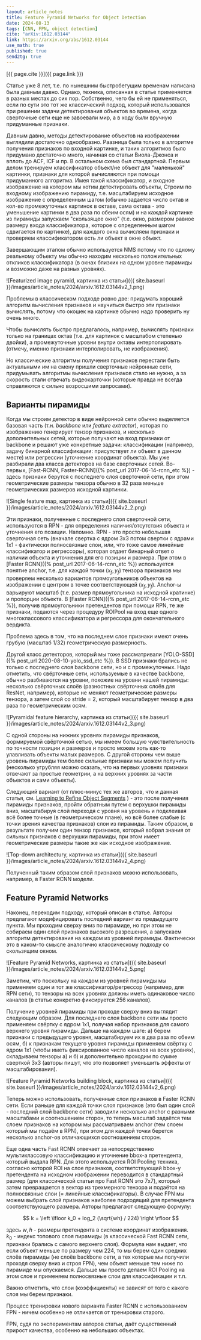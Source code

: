 ```yaml
---
layout: article_notes
title: Feature Pyramid Networks for Object Detection
date: 2024-08-13
tags: [CNN, FPN, object detection]
cite: "arXiv:1612.03144"
link: https://arxiv.org/abs/1612.03144
use_math: true
published: true
send2tg: true
---
```

[{{ page.cite }}]({{ page.link }})

Статье уже 8 лет, т.е. по нынешним быстробегущим временам написана была давным давно. Однако, техника, описанная в статье применяется в разных местах
до сих пор. Собственно, чего бы ей не применяться, если по сути это тот же классический подход, который использовался при решении задачи
детектирования объектов во времена, когда сверточные сети еще не завоевали мир, а в ходу были вручную придуманные признаки. 

<!--more-->

Давным давно, методы детектирование объектов на изображении выглядили достаточно однообразно. Раазница была только в алгоритме получения
признаков по входной картинке, и таких алгоритмов было придумано достаточно много, начиная со статьи Виола-Джонcа и вплоть до ACF, ICF и пр.
В остальном схема был стандартной. Первым делом тренируем классификатор объект/не объект для "маленькой" картинки, признаки для которой вычисляются
при помощи придуманного алгоритма. Имея такой классификатор, и входное изображение на котором мы хотим детектировать объекты, 
Строим по входному изображению пирамиду, т.е. масштабируем исходное изображение с определенным шагом (обычно задается число октав и кол-во
промежуточных картинок в октаве, сама октава - это уменьшение картинки в два раза по обеим осям) и на каждой картинке из пирамиды запускаем 
"скользящее окно" (т.е. окно, размером равное размеру входа классификатора, которое с определенным шагом сдвигается по картинке), для каждого окна
вычисляем признаки и проверяем классификатором есть ли объект в окне объект.

Завершающим этапом обычно используется NMS потому что по одному реальному объекту мы обычно находим несколько положительных откликов классификатора (в
окнах близких на одном уровне пирамиды и возможно даже на разных уровнях).

![Featurized image pyramid, картинка из статьи]({{ site.baseurl }}/images/article_notes/2024/arxiv.1612.03144v2_1.png)

Проблемы в классическом подходе ровно две: придумать хороший алгоритм вычисления признаков и научиться быстро эти признаки вычислять, потому что
окошек на картинке обычно надо проверить ну очень много. 

Чтобы вычислять быстро предлагалось, например, вычислять признаки только на границах октав (т.е. для картинок с масштабом степенью двойки), а
промежуточные уровни внутри октавы интерполировать (отмечу, именно признаки интерполировать, не изображения). 

Но классические алгоритмы получения признаков перестали быть актуальными им на смену пришли сверточные нейронные сети, придумывать алгоритмы 
вычисления признаков стало не нужно, а за скорость стали отвечать видеокарточки (которые правда не всегда справляются с сильно возросшими запросами).

## Варианты пирамиды

Когда мы строим детектор в виде нейронной сети обычно выделяется базовая часть (т.н. *backbone* или *feature extractor*), которая по изображению
генерирует тензор признаков, и несколько дополнительных сетей, которые получают на вход признаки от backbone и решают уже конкретные задачи:
классификации (например, задачу бинарной классификации: присутствует ли объект в данном месте) или регрессии (уточнение координат объекта). Мы уже
разбирали два класса детекторов на базе сверточных сетей. Во-первых, [Fast-RCNN, Faster-RCNN]({% post_url 2017-06-14-rcnn_etc %}) - здесь признаки
берутся с последнего слоя сверточной сети, при этом геометрические размеры тензора обычно в 32 раза меньше геометрических размеров исходной картинки. 

![Single feature map, картинка из статьи]({{ site.baseurl }}/images/article_notes/2024/arxiv.1612.03144v2_2.png)

Эти признаки, полученные с последнего слоя сверточной сети, используются в RPN - для определения наличия/отсутствия объекта и уточнения его позиции.
Напомню. RPN - это просто небольшая сверточная сеть (вначале свертка с ядром 3x3 потом свертки с ядрами 1x1 - фактически полносвязные слои, или,
что тоже самое линейные классификатор и регрессоры), которая отдает бинарный ответ о наличии объекта и уточнения для его позиции и размера. При этом в 
[Faster RCNN]({% post_url 2017-06-14-rcnn_etc %}) используется понятие anchor, т.е. для каждой точки $(x_f, y_f)$ тензора признаков мы проверяем
несколько вариантов прямоугольников объектов на изображении с центром в точке соответствующей $(x_f, y_f)$. Anchor-ы варьируют масштаб (т.е. размер
прямоугольника на исходной кратинке) и пропорции объекта. В [Faster RCNN]({% post_url 2017-06-14-rcnn_etc %}), получив прямоугольники претендентов при
помощи RPN, те же признаки, подаются через процедуру ROIPool на вход еще одного многоклассового классификатора и регрессора для окончательного
вердикта.

Проблема здесь в том, что на последнем слое признаки имеют очень грубую (масштаб 1/32) геометрическую размерность.

Другой класс детекторов, который мы тоже рассматривали [YOLO-SSD]({% post_url 2020-08-10-yolo_ssd_etc %}). В SSD признаки брались не только с
последнего слоя backbone сети, но и с промежуточных. Надо отметить, что свёрточные сети, используемые в качестве backbone, обычно разбиваются на
уровни, похожие на уровни нашей пирамиды: несколько свёрточных слоёв (разностных свёрточных слоёв для ResNet, например), которые не меняют
геометрические размеры тензора, а затем слой со stride = 2, который масштабирует тензор в два раза по геометрическим осям. 

![Pyramidal feature hierarchy, картинка из статьи]({{ site.baseurl }}/images/article_notes/2024/arxiv.1612.03144v2_3.png)

С одной стороны на нижних уровнях пирамиды признаков, формируемой свёрточной сетью, мы имеем большую чувствительность по точности позиции и размеров
и просто можем хоть как-то улавливать объекты малых размеров. С другой стороны чем выше уровень пирамиды тем более сильные признаки мы можем получить
(несколько угрубляя можно сказать, что на первых уровнях признаки отвечают за простые геометрии, а на верхних уровнях за части объектов и сами
объекты).

Следующий вариант (от плюс-минус тех же авторов, что и данная статья, см. [Learning to Refine Object Segments](https://arxiv.org/pdf/1603.08695) ) -
это после получения пирамиды признаков, пройти обратным путем с верхушки пирамиды вниз, масштабируя слой переходя с уровня на уровень и подклеивая всё
более точные (в геометрическом плане), но всё более слабые (с точки зрения качества признаков) слои из пирамиды. Таким образом, в результате получим
один тензор признаков, который вобрал знания от сильных признаков с верхушки пирамиды, при этом имеет геометрические размеры такие же как исходное
изображение. 

![Top-down architectury, картинка из статьи]({{ site.baseurl }}/images/article_notes/2024/arxiv.1612.03144v2_4.png)

Полученный таким образом слой признаков можно использовать, например, в Faster RCNN модели. 

## Feature Pyramid Networks

Наконец, переходим подходу, который описан в статье. Авторы предлагают модифицировать последний вариант из предыдущего пункта. Мы проходим
сверху вниз по пирамиде, но при этом не собираем один слой признаков высокого разрешения, а запускаем алгоритм детектирования на каждом из уровней
пирамиды. Фактически это в каком-то смысле аналогично классическому подходу со скользящим окном.

![Feature Pyramid Networks, картинка из статьи]({{ site.baseurl }}/images/article_notes/2024/arxiv.1612.03144v2_5.png)

Заметим, что поскольку на каждом из уровней пирамиды мы применяем один и тот же классификатор/регрессор (например, для RPN сети), то тензоры на всех
уровнях должны иметь одинаковое число каналов (в статье конкретно фиксируется 256 каналов). 

Получение уровней пирамиды при проходе сверху вниз выглядит следующим образом. Для последнего слоя backbone сети мы просто применяем свёртку с ядром
1x1, получая набор признаков для самого верхнего уровня пирамиды. Дальше на каждом шаге: а) берем признаки с предыдущего уровня, масштабируем их в 
два раза по обеим осям, б) к признакам текущего уровня пирамиды применяем свёртку с ядром 1х1 (чтобы иметь фиксированное число каналов на всех 
уровнях), складываем тензоры а) и б) и дополнительно проходим по сумме сверткой 3x3 (авторы пишут, что это позволяет уменьшить эффекты от
масштабирования).

![Feature Pyramid Networks building block, картинка из статьи]({{ site.baseurl }}/images/article_notes/2024/arxiv.1612.03144v2_6.png)

Теперь можно использовать, полученные слои признаков в Faster RCNN сети. Если раньше для каждой точки слоя признаков (это был один слой - последний
слой backbone сети) заводили несколько anchor с разными масштабами и соотношением сторон, то теперь масштаб задаётся тем слоем признаков на котором мы
рассматриваем anchor (тем слоем который мы подаём в RPN), при этом для каждой точки берется несколько anchor-ов отличающихся соотношением сторон.

Еще одна часть Fast RCNN отвечает за непосредственно мультиклассовую классификацию и уточнение bbox-а претендента, который выдала RPN. Для этого
используется ROI Pooling техника, согласно которой ROI на слое признаков, соответствующий bbox-у претендента на исходном изображении переводится
в стандартный размер (для классической статьи про Fast RCNN это 7x7), который затем превращается в вектор из трехмерного тензора и подаётся на
полносвязные слои (= линейные классификаторы). В случае FPN мы можем выбрать слой признаков наиболее подходящий для претендента соответствующего
размера. Авторы предлагают следующую формулу:

$$
k = \left \lfloor k_0 + log_2 (\sqrt{wh} / 224) \right \rfloor
$$

здесь $w,\,h$ - размеры претендента в системе координат изображения. $k_0$ - индекс топового слоя пирамиды (в классической Fast RCNN сети, признаки
брались с самого верхнего слоя). Формула нам выдает, что если объект меньше по размеру чем 224, то мы берем один средних слоёв пирамиды (не слоёв
backbone сети, а тех которые мы получили проходя сверху вниз и строя FPN), чем объект меньше тем ниже по пирамиде мы опускаемся. Дальше мы просто
делаем ROI Pooling на этом слое и применяем полносвязные слои для классификации и т.п.

Важно отметить, что слои (коэффициенты) не зависят от того с какого слоя мы берем признаки.

Процесс тренировки нового варианта Faster RCNN с использованием FPN - ничем особенно не отличается от тренировки старого.

FPN, судя по экспериментам авторов статьи, даёт существенный прирост качества, особенно на небольших объектах. 
